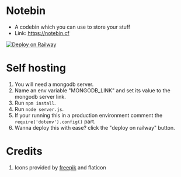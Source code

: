 # Notebin

- A codebin which you can use to store your stuff
- Link: https://notebin.cf

[![Deploy on Railway](https://railway.app/button.svg)](https://railway.app/new/template/ePrxoz?referralCode=HN1He9)

# Self hosting

1. You will need a mongodb server.
2. Name an env variable "MONGODB_LINK" and set its value to the mongodb server link.
3. Run `npm install`.
4. Run `node server.js`.
5. If your running this in a production environment comment the `require('dotenv').config()` part.
6. Wanna deploy this with ease? click the "deploy on railway" button.

# Credits

1. Icons provided by [freepik](https://www.flaticon.com/) and flaticon
